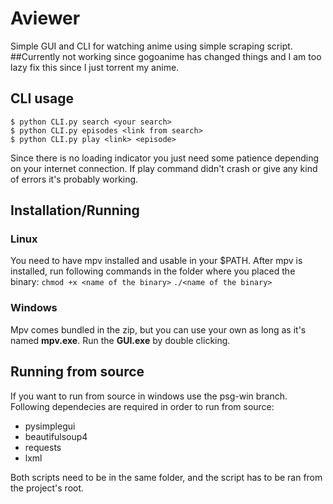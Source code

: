 # Aviewer

Simple GUI and CLI for watching anime using simple scraping script.
##Currently not working since gogoanime has changed things and I am too lazy fix this since I just torrent my anime.

## CLI usage
`$ python CLI.py search <your search>`  
`$ python CLI.py episodes <link from search>`  
`$ python CLI.py play <link> <episode>`  

Since there is no loading indicator you just need some patience depending on your internet connection. 
If play command didn't crash or give any kind of errors it's probably working.

## Installation/Running
### Linux

You need to have mpv installed and usable in your $PATH.
After mpv is installed, run following commands in the folder where you placed the binary:
`chmod +x <name of the binary>`
`./<name of the binary>`

### Windows 

Mpv comes bundled in the zip, but you can use your own as long as it's named <b>mpv.exe</b>.
Run the <b>GUI.exe</b> by double clicking.

## Running from source

If you want to run from source in windows use the psg-win branch.
Following dependecies are required in order to run from source:

 - pysimplegui
 - beautifulsoup4
 - requests
 - lxml

Both scripts need to be in the same folder,
and the script has to be ran from the project's root.

